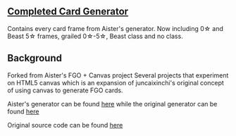 ## [Completed Card Generator](https://azuto.github.io/FGO/fgo.html)
Contains every card frame from Aister's generator. Now including 0☆ and Beast 5☆ frames, grailed 0☆-5☆, Beast class and no class. 

## Background
Forked from Aister's FGO + Canvas project
Several projects that experiment on HTML5 canvas which is an expansion of juncaixinchi's original concept of using canvas to generate FGO cards. 

Aister's generator can be found [here](https://aister.github.io/FGO/fgo.html) while the 
original generator can be found [here](https://juncaixinchi.github.io/FGO/fgo.html)

Original source code can be found [here](https://github.com/juncaixinchi/FGO)
